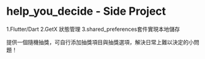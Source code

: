 # help_you_decide - Side Project

1.Flutter/Dart
2.GetX 狀態管理
3.shared_preferences套件實現本地儲存

提供一個隨機抽獎，可自行添加抽獎項目與抽獎選項，解決日常上難以決定的小問題！
